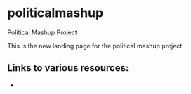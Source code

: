 # politicalmashup

Political Mashup Project

This is the new landing page for the political mashup project.

Links to various resources:
- 
- 


